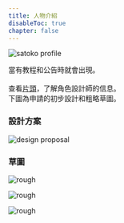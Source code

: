 ```yaml
---
title: 人物介紹
disableToc: true
chapter: false
---
```


![satoko profile](https://hyoromo.github.io/sound-game-training/images/satoko_profile.zh-tw.png)

當有教程和公告時就會出現。<br>
<br>
查看[片頭](https://hyoromo.github.io/sound-game-training/zh-tw/credits/)，了解角色設計師的信息。<br>
下圖為申請的初步設計和粗略草圖。<br>

### 設計方案

![design proposal](https://hyoromo.github.io/sound-game-training/images/satoko/rough_001.png)

### 草圖

![rough](https://hyoromo.github.io/sound-game-training/images/satoko/rough_002.png)

![rough](https://hyoromo.github.io/sound-game-training/images/satoko/rough_003.png)

![rough](https://hyoromo.github.io/sound-game-training/images/satoko/rough_004.png)